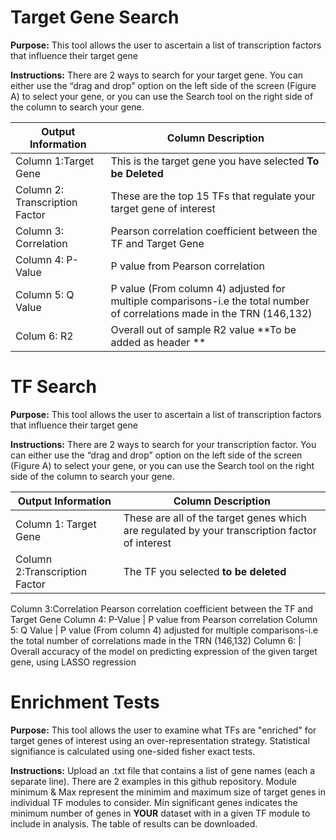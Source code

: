 # Target Gene Search

**Purpose:** This tool allows the user to ascertain a list of transcription factors that influence their target gene

**Instructions:** There are 2 ways to search for your target gene. You can either use the “drag and drop” option on the left side of the screen (Figure A) to select your gene, or you can use the Search tool on the right side of the column to search your gene.

Output Information | Column	Description
------------ | -------------
Column 1:Target Gene	 |  This is the target gene you have selected **To be Deleted**
Column 2: Transcription Factor | 	These are the top 15 TFs that regulate your target gene of interest
Column 3: Correlation | 	Pearson correlation coefficient between the TF and Target Gene
Column 4: P-Value	 | P value from Pearson correlation
Column 5: Q Value | 	P value (From column 4) adjusted for multiple comparisons-i.e the total number of correlations made in the TRN (146,132) 
Colum 6: R2	 | Overall out of sample R2 value **To be added as header **

# TF Search
**Purpose:** This tool allows the user to ascertain a list of transcription factors that influence their target gene

**Instructions:** There are 2 ways to search for your transcription factor. You can either use the “drag and drop” option on the left side of the screen (Figure A) to select your gene, or you can use the Search tool on the right side of the column to search your gene.

Output Information | Column	Description
------------ | -------------
Column 1: Target Gene	 | These are all of the target genes which are regulated by your transcription factor of interest
Column 2:Transcription Factor  | The TF you selected **to be deleted**
Column 3:Correlation	Pearson correlation coefficient between the TF and Target Gene
Column 4: P-Value | P value from Pearson correlation
Column 5: Q Value | P value (From column 4) adjusted for multiple comparisons-i.e the total number of correlations made in the TRN (146,132) 
Column 6: | Overall accuracy of the model on predicting expression of the given target gene, using LASSO regression

# Enrichment Tests

**Purpose:** This tool allows the user to examine what TFs are "enriched" for target genes of interest using an over-representation strategy. Statistical signifiance is calculated using one-sided fisher exact tests.

**Instructions:** Upload an .txt file that contains a list of gene names (each a separate line). There are 2 examples in this github repository. Module minimum & Max represent the minimim and maximum size of target genes in individual TF modules to consider.  Min significant genes indicates the minimum number of genes in **YOUR** dataset with in a given TF module to include in analysis.  The table of results can be downloaded.


